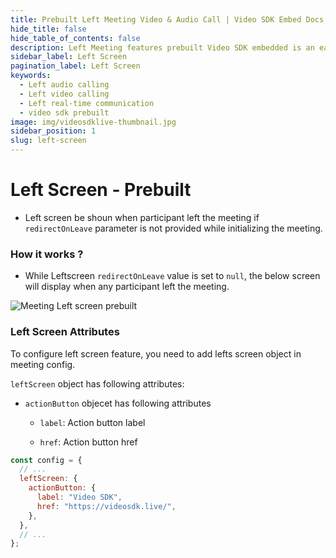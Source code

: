 ```yaml
---
title: Prebuilt Left Meeting Video & Audio Call | Video SDK Embed Docs
hide_title: false
hide_table_of_contents: false
description: Left Meeting features prebuilt Video SDK embedded is an easy-to-use video calling API. Video SDK Prebuilt makes it easy for developers to add video calls 10 in minutes to any website or app.
sidebar_label: Left Screen
pagination_label: Left Screen
keywords:
  - Left audio calling
  - Left video calling
  - Left real-time communication
  - video sdk prebuilt
image: img/videosdklive-thumbnail.jpg
sidebar_position: 1
slug: left-screen
---
```


# Left Screen - Prebuilt

- Left screen be shoun when participant left the meeting if `redirectOnLeave` parameter is not provided while initializing the meeting.

### How it works ?

- While Leftscreen `redirectOnLeave` value is set to `null`, the below screen will display when any participant left the meeting.

![Meeting Left screen prebuilt](/img/prebuilt/prebuilt-left-screen.png)

### Left Screen Attributes

To configure left screen feature, you need to add lefts screen object in meeting config.

`leftScreen` object has following attributes:

- `actionButton` objecet has following attributes

  - `label`: Action button label

  - `href`: Action button href

```js title="index.html"
const config = {
  // ...
  leftScreen: {
    actionButton: {
      label: "Video SDK",
      href: "https://videosdk.live/",
    },
  },
  // ...
};
```
